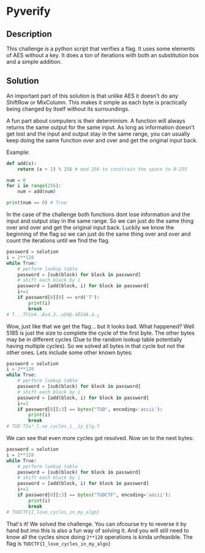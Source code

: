 # Pyverify

## Description
This challenge is a python script that verifies a flag. It uses some elements of AES without a key. It does a ton of iterations with both an substitution box and a simple addition.

## Solution
An important part of this solution is that unlike AES it doesn't do any ShiftRow or MixColumn. This makes it simple as each byte is practically being changed by itself without its surroundings.

A fun part about computers is their determinism. A function will always returns the same output for the same input. As long as information doesn't get lost and the input and output stay in the same range, you can usually keep doing the same function over and over and get the original input back.

Example:
```python
def add(x):
    return (x + 1) % 256 # mod 256 to constrain the space to 0-255

num = 0
for i in range(256):
    num = add(num)

print(num == 0) # True
```

In the case of the challenge both functions dont lose information and the input and output stay in the same range. So we can just do the same thing over and over and get the original input back. Luckily we know the beginning of the flag so we can just do the same thing over and over and count the iterations until we find the flag.

```python
password = solution
i = 2**128
while True:
    # perform lookup table
    password = [sub(block) for block in password]
    # shift each block by i
    password = [add(block, i) for block in password]
    i+=1
    if password[0][0] == ord('T'):
        print(i)
        break
# T...T©îo4..Æ±4.2..±O4þ.4Ë24A.à.¿
```

Wow, just like that we get the flag... but it looks bad. What happened?
Well 5185 is just the size to complete the cycle of the first byte. The other bytes may be in different cycles (Due to the random lookup table potentially having multiple cycles). So we solved all bytes in that cycle but not the other ones. Lets include some other known bytes:

```python
password = solution
i = 2**128
while True:
    # perform lookup table
    password = [sub(block) for block in password]
    # shift each block by i
    password = [add(block, i) for block in password]
    i+=1
    if password[0][:3] == bytes("TUD", encoding='ascii'):
        print(i)
        break
# TUD`TÌa³_l.ve_cycles_i¸_ìy_§lg.Y
```

We can see that even more cycles got resolved. Now on to the next bytes:

```python
password = solution
i = 2**128
while True:
    # perform lookup table
    password = [sub(block) for block in password]
    # shift each block by i
    password = [add(block, i) for block in password]
    i+=1
    if password[0][:3] == bytes("TUDCTF", encoding='ascii'):
        print(i)
        break
# TUDCTF{I_love_cycles_in_my_algo}
```

That's it! We solved the challenge. You can ofcourse try to reverse it by hand but imo this is also a fun way of solving it. And you will still need to know all the cycles since doing `2**128` operations is kinda unfeasible. The flag is `TUDCTF{I_love_cycles_in_my_algo}`